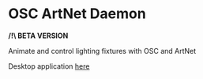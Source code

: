 # OSC ArtNet Daemon

**/!\ BETA VERSION**

Animate and control lighting fixtures with OSC and ArtNet

Desktop application [here](https://github.com/MrFrangipane/osc-artnet-desktop)
